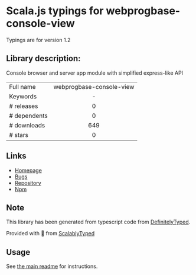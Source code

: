 
# Scala.js typings for webprogbase-console-view

Typings are for version 1.2

## Library description:
Console browser and server app module with simplified express-like API

|                    |                 |
| ------------------ | :-------------: |
| Full name          | webprogbase-console-view |
| Keywords           | - |
| # releases         | 0 |
| # dependents       | 0 |
| # downloads        | 649 |
| # stars            | 0 |

## Links
- [Homepage](https://github.com/DevInCube/webprogbase-console-view#readme)
- [Bugs](https://github.com/DevInCube/webprogbase-console-view/issues)
- [Repository](https://github.com/DevInCube/webprogbase-console-view)
- [Npm](https://www.npmjs.com/package/webprogbase-console-view)
    


## Note
This library has been generated from typescript code from [DefinitelyTyped](https://definitelytyped.org).

Provided with :purple_heart: from [ScalablyTyped](https://github.com/oyvindberg/ScalablyTyped)

## Usage
See [the main readme](../../readme.md) for instructions.


